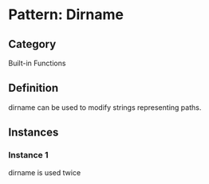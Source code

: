 # Pattern: Dirname

## Category

Built-in Functions

## Definition
dirname can be used to modify strings representing paths.
## Instances

### Instance 1

dirname is used twice

